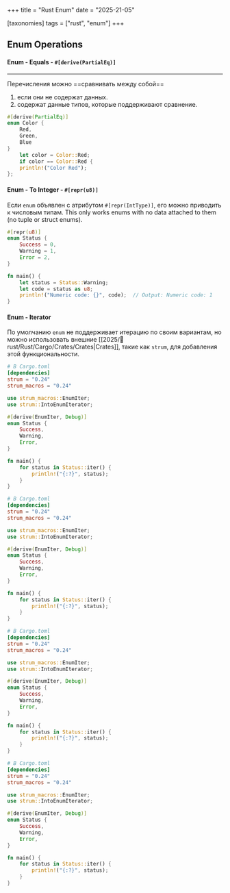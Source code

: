 +++
title = "Rust Enum"
date = "2025-21-05"

[taxonomies]
tags = ["rust", "enum"]
+++

## Enum Operations

#### Enum - Equals - `#[derive(PartialEq)] `

--- 

Перечисления можно ==сравнивать между собой==
1. если они не содержат данных.
2. содержат данные типов, которые поддерживают сравнение.
``` rust
#[derive(PartialEq)] 
enum Color { 
	Red, 
	Green, 
	Blue 
}
	let color = Color::Red; 
	if color == Color::Red { 
	println!("Color Red"); 
};
```


#### Enum - To Integer - `#[repr(u8)]`
Если `enum` объявлен с атрибутом `#[repr(IntType)]`, его можно приводить к числовым типам.
This only works enums with no data attached to them (no tuple or struct enums).
``` rust
#[repr(u8)]
enum Status {
    Success = 0,
    Warning = 1,
    Error = 2,
}

fn main() {
    let status = Status::Warning;
    let code = status as u8;
    println!("Numeric code: {}", code);  // Output: Numeric code: 1
}
```


#### Enum - Iterator
По умолчанию `enum` не поддерживает итерацию по своим вариантам, но можно использовать внешние [[2025/🦀 rust/Rust/Cargo/Crates/Crates|Crates]], такие как `strum`, для добавления этой функциональности.

``` toml
# В Cargo.toml
[dependencies]
strum = "0.24"
strum_macros = "0.24"
```

``` rust
use strum_macros::EnumIter;
use strum::IntoEnumIterator;

#[derive(EnumIter, Debug)]
enum Status {
    Success,
    Warning,
    Error,
}

fn main() {
    for status in Status::iter() {
        println!("{:?}", status);
    }
}
```


``` toml
# В Cargo.toml
[dependencies]
strum = "0.24"
strum_macros = "0.24"
```

``` rust
use strum_macros::EnumIter;
use strum::IntoEnumIterator;

#[derive(EnumIter, Debug)]
enum Status {
    Success,
    Warning,
    Error,
}

fn main() {
    for status in Status::iter() {
        println!("{:?}", status);
    }
}
```


``` toml
# В Cargo.toml
[dependencies]
strum = "0.24"
strum_macros = "0.24"
```

``` rust
use strum_macros::EnumIter;
use strum::IntoEnumIterator;

#[derive(EnumIter, Debug)]
enum Status {
    Success,
    Warning,
    Error,
}

fn main() {
    for status in Status::iter() {
        println!("{:?}", status);
    }
}
```


``` toml
# В Cargo.toml
[dependencies]
strum = "0.24"
strum_macros = "0.24"
```

``` rust
use strum_macros::EnumIter;
use strum::IntoEnumIterator;

#[derive(EnumIter, Debug)]
enum Status {
    Success,
    Warning,
    Error,
}

fn main() {
    for status in Status::iter() {
        println!("{:?}", status);
    }
}
```